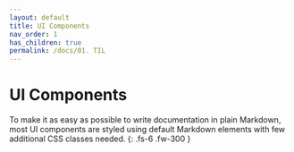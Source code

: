 ```yaml
---
layout: default
title: UI Components
nav_order: 1
has_children: true
permalink: /docs/01. TIL
---
```


# UI Components

To make it as easy as possible to write documentation in plain Markdown, most UI components are styled using default Markdown elements with few additional CSS classes needed.
{: .fs-6 .fw-300 }
